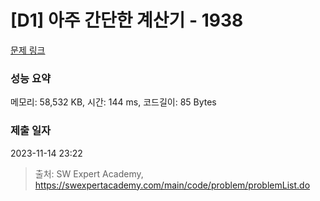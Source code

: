 # [D1] 아주 간단한 계산기 - 1938 

[문제 링크](https://swexpertacademy.com/main/code/problem/problemDetail.do?contestProbId=AV5PjsYKAMIDFAUq) 

### 성능 요약

메모리: 58,532 KB, 시간: 144 ms, 코드길이: 85 Bytes

### 제출 일자

2023-11-14 23:22



> 출처: SW Expert Academy, https://swexpertacademy.com/main/code/problem/problemList.do
